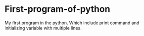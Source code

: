 # First-program-of-python
My first program in the python. Which include print command and initializing variable with multiple lines.
